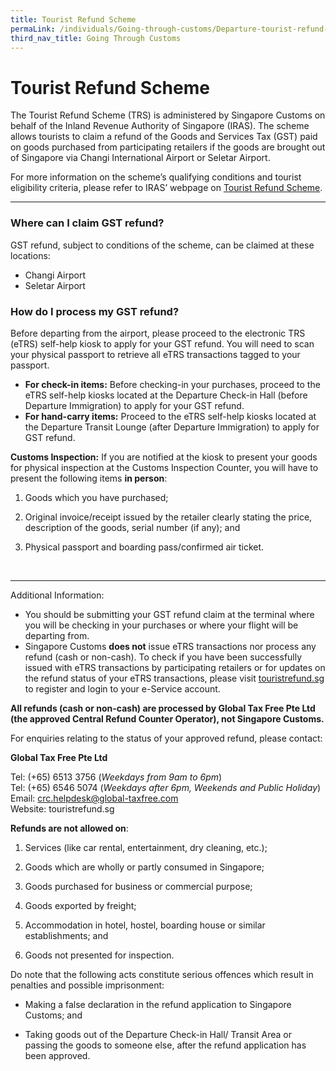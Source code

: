 ```yaml
---
title: Tourist Refund Scheme
permaLink: /individuals/Going-through-customs/Departure-tourist-refund-scheme
third_nav_title: Going Through Customs
---
```

# Tourist Refund Scheme

The Tourist Refund Scheme (TRS) is administered by Singapore Customs on behalf of the Inland Revenue Authority of Singapore (IRAS).  The scheme allows tourists to claim a refund of the Goods and Services Tax (GST) paid on goods purchased from participating retailers if the goods are brought out of Singapore via Changi International Airport or Seletar Airport.

For more information on the scheme’s qualifying conditions and tourist eligibility criteria, please refer to IRAS’ webpage on  [Tourist Refund Scheme](https://www.iras.gov.sg/IRASHome/Schemes/GST/Tourist-Refund-Scheme/).


***

### Where can I claim GST refund?
GST refund, subject to conditions of the scheme, can be claimed at these locations:

-   Changi Airport
-   Seletar Airport

### How do I process my GST refund?
Before departing from the airport, please proceed to the electronic TRS (eTRS) self-help kiosk  [](https://www.iras.gov.sg/IRASHome/GST/Consumers/Tourist-Refund-Scheme/)to apply for your GST refund.  You will need to scan your physical passport to retrieve all eTRS transactions tagged to your passport.

-   **For check-in items:** Before checking-in your purchases, proceed to the eTRS self-help kiosks located at the Departure Check-in Hall (before Departure Immigration) to apply for your GST refund.
-   **For hand-carry items:** Proceed to the eTRS self-help kiosks located at the Departure Transit Lounge (after Departure Immigration) to apply for GST refund.

**Customs Inspection:** If you are notified at the kiosk to present your goods for physical inspection at the Customs Inspection Counter, you will have to present the following items  **in person**:

1) Goods which you have purchased;

2) Original invoice/receipt issued by the retailer clearly stating the price, description of the goods, serial number (if any); and

3) Physical passport and boarding pass/confirmed air ticket.
<br>

***

Additional Information:

-   You should be submitting your GST refund claim at the terminal where you will be checking in your purchases or where your flight will be departing from.
-   Singapore Customs  **does not**  issue eTRS transactions nor process any refund (cash or non-cash). To check if you have been successfully issued with eTRS transactions by participating retailers or for updates on the refund status of your eTRS transactions, please visit  [touristrefund.sg](https://touristrefund.sg/) to register and login to your e-Service account.

**All refunds (cash or non-cash) are processed by Global Tax Free Pte Ltd (the approved Central Refund Counter Operator), not Singapore Customs.**



For enquiries relating to the status of your approved refund, please contact:

**Global Tax Free Pte Ltd**

Tel: (+65) 6513 3756 (*Weekdays from 9am to 6pm*)<br>Tel: (+65) 6546 5074 (*Weekdays after 6pm, Weekends and Public Holiday*) <br> Email: crc.helpdesk@global-taxfree.com <br> Website: touristrefund.sg


**Refunds are not allowed on**:

1.  Services (like car rental, entertainment, dry cleaning, etc.);
    
2.  Goods which are wholly or partly consumed in Singapore;
    
3.  Goods purchased for business or commercial purpose;
    
4.  Goods exported by freight;
    
5.  Accommodation in hotel, hostel, boarding house or similar establishments; and
    
6.  Goods not presented for inspection.
    

Do note that the following acts constitute serious offences which result in penalties and possible imprisonment:

-   Making a false declaration in the refund application to Singapore Customs; and
    
-   Taking goods out of the Departure Check-in Hall/ Transit Area or passing the goods to someone else, after the refund application has been approved.
